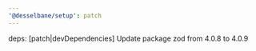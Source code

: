 ```yaml
---
'@desselbane/setup': patch
---
```


deps: [patch|devDependencies] Update package zod from 4.0.8 to 4.0.9
